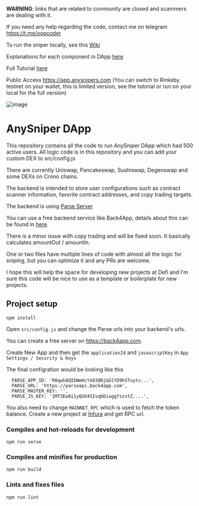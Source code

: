 **WARNING**: links that are related to community are closed and scammers are dealing with it.

If you need any help regarding the code, contact me on telegram https://t.me/oopcoder

To run the sniper locally, see this [Wiki](https://github.com/anysniper/Frontend/wiki/Project-Setup)

Explanations for each component in DApp [here](http://help.anysnipers.com/en/collections/3347092-quick-guide-to-anysniper)

Full Tutorial [here](http://help.anysnipers.com/en/articles/5989339-anysniper-dapp-tutorial)

Public Access https://app.anysnipers.com (You can switch to Rinkeby testnet on your wallet, this is limited version, see the tutorial or run on your local for the full version)

![image](https://user-images.githubusercontent.com/98989620/186775106-ad5d5598-391c-4e43-92d1-16598822fffd.png)

# AnySniper DApp

This repository contains all the code to run AnySniper DApp which had 500 active users. All logic code is in this repository and you can add your custom DEX to src/config.js

There are currently Uniswap, Pancakeswap, Sushiswap, Degenswap and some DEXs on Crono chains.

The backend is intended to store user configurations such as contract scanner information, favorite contract addresses, and copy trading targets.

The backend is using [Parse Server](https://parseplatform.org/)

You can use a free backend service like Back4App, details about this can be found in [here](https://github.com/anysniper/Frontend/wiki/Project-Setup).

There is a minor issue with copy trading and will be fixed soon. It basically calculates amountOut / amountIn.

One or two files have multiple lines of code with almost all the logic for sniping, but you can optimize it and any PRs are welcome.

I hope this will help the space for developing new projects at Defi and I'm sure this code will be nice to use as a template or boilerplate for new projects.

## Project setup
```
npm install
```

Open `src/config.js` and change the Parse urls into your backend's urls.

You can create a free server on https://back4app.com.

Create New App and then get the `applicationId` and `javascriptKey` in `App Settings / Security & Keys`

The final configration would be looking like this

```
  PARSE_APP_ID: 'R0qwhAQIbNmHctk030RjGGlYD9hSTuytv...',
  PARSE_URL: 'https://parseapi.back4app.com',
  PARSE_MASTER_KEY: '',
  PARSE_JS_KEY: '1MT3Ew8i1yQUX4SIvqbDiaggfszvtZ....',  
```

You also need to change `MAINNET_RPC` which is used to fetch the token balance. Create a new project at [Infura](https://infura.io/) and get RPC url.

### Compiles and hot-reloads for development
```
npm run serve
```

### Compiles and minifies for production
```
npm run build
```

### Lints and fixes files
```
npm run lint
```
